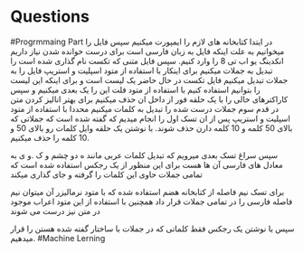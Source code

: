 # Questions
#Progrmmaing Part
در ایتدا کتابخانه های لازم را ایمپورت میکنیم
سپس فایل را میخوانیم به علت اینکه فایل به زبان فارسی است برای درست خوانده شدن نیاز داریم انکدینگ یو اب تی 8 را وارد کنیم.
سپس فایل متنی که تکست نام گذاری شده است را تبدیل به جملات میکنیم
برای اینکار با استفاده از متود اسپلیت و استریپ فایل را به جملات تبدیل میکنیم
فایل تکست در حال حاضر یک لیست است و برای اینکه این لیست را بتوانیم استفاده کنیم با استفاده از متود فلت این را یک بعدی میکنیم
و سپس کاراکترهای خالی را با یک حلقه فور از داخل ان حذف میکنیم
برای بهتر انالیز کردن متن در قدم سوم
جملات درست شده را تبدیل به کلمات میکنیم محددا با استفاده از متود اسپلیت و استریپ
پس از ان تسک اول را انجام میدیم که گفته شده است که جملاتی که بالای 50 کلمه و 10 کلمه دارن حذف شوند.
با نوشتن یک حلقه وایل کلمات رو بالای 50 و 10 کلمه را حذف میکنیم.

سپس سراغ تسک بعدی میرویم که تبدیل کلمات عربی مانند ه دو چشم و ک .و ی به معادل های فارسی آن ها هست برای این منظور از یک رجکس استفاده شده است که تمامی جملات 
حاوی این کلمات را گرفته و جای گذاری میکند

برای تسک نیم فاصله از کتابخانه هضم استفاده شده که با متود نرمالیزر آن میتوان نیم فاصله فارسی را در تمامی جملات قرار داد
همچنین با استفاده از این متود اعراب موجود در متن نیز درست می شوند

سپس با نوشتن یک رجکس فقط کلماتی که در جملات با ساختار گفته شده هستن را قرار میدهیم.
#Machine Lerning
